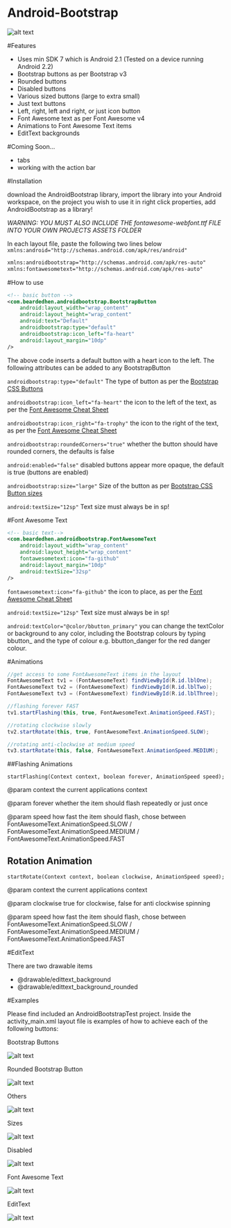 Android-Bootstrap
=================

![alt text](https://raw.github.com/Bearded-Hen/Android-Bootstrap/master/images/device_image.png "Device Image")

#Features
* Uses min SDK 7 which is Android 2.1 (Tested on a device running Android 2.2)
* Bootstrap buttons as per Bootstrap v3
* Rounded buttons
* Disabled buttons
* Various sized buttons (large to extra small)
* Just text buttons
* Left, right, left and right, or just icon button
* Font Awesome text as per Font Awesome v4
* Animations to Font Awesome Text items
* EditText backgrounds

#Coming Soon...
* tabs
* working with the action bar

#Installation

download the AndroidBootstrap library, import the library into your Android workspace, on the project you wish to use it in right click properties, add AndroidBootstrap as a library!

*WARNING: YOU MUST ALSO INCLUDE THE fontawesome-webfont.ttf FILE INTO YOUR OWN PROJECTS ASSETS FOLDER*

In each layout file, paste the following two lines below `xmlns:android="http://schemas.android.com/apk/res/android"`

```xml
xmlns:androidbootstrap="http://schemas.android.com/apk/res-auto"
xmlns:fontawesometext="http://schemas.android.com/apk/res-auto"
```

#How to use


```xml
<!-- basic button -->
<com.beardedhen.androidbootstrap.BootstrapButton
    android:layout_width="wrap_content"
	android:layout_height="wrap_content"
    android:text="Default"
    androidbootstrap:type="default"
    androidbootstrap:icon_left="fa-heart"
    android:layout_margin="10dp"
/>
```
The above code inserts a default button with a heart icon to the left. The following attributes can be added to any BootstrapButton

`androidbootstrap:type="default"` The type of button as per the [Bootstrap CSS Buttons](http://getbootstrap.com/css/#buttons)

`androidbootstrap:icon_left="fa-heart"` the icon to the left of the text, as per the [Font Awesome Cheat Sheet](http://fortawesome.github.io/Font-Awesome/cheatsheet/) 

`androidbootstrap:icon_right="fa-trophy"` the icon to the right of the text, as per the [Font Awesome Cheat Sheet](http://fortawesome.github.io/Font-Awesome/cheatsheet/)

`androidbootstrap:roundedCorners="true"` whether the button should have rounded corners, the defaults is false

`android:enabled="false"` disabled buttons appear more opaque, the default is true (buttons are enabled)

`androidbootstrap:size="large"` Size of the button as per [Bootstrap CSS Button sizes](http://getbootstrap.com/css/#buttons-sizes)

`android:textSize="12sp"` Text size must always be in sp!

#Font Awesome Text
```xml
<!-- basic text-->
<com.beardedhen.androidbootstrap.FontAwesomeText
    android:layout_width="wrap_content"
    android:layout_height="wrap_content"
    fontawesometext:icon="fa-github"
    android:layout_margin="10dp" 
    android:textSize="32sp"
/>
```

`fontawesometext:icon="fa-github"` the icon to place, as per the [Font Awesome Cheat Sheet](http://fortawesome.github.io/Font-Awesome/cheatsheet/) 

`android:textSize="12sp"` Text size must always be in sp!

`android:textColor="@color/bbutton_primary"` you can change the textColor or background to any color, including the Bootstrap colours by typing bbutton_ and the type of colour e.g. bbutton_danger for the red danger colour.

#Animations

```java
//get access to some FontAwesomeText items in the layout
FontAwesomeText tv1 = (FontAwesomeText) findViewById(R.id.lblOne);
FontAwesomeText tv2 = (FontAwesomeText) findViewById(R.id.lblTwo);
FontAwesomeText tv3 = (FontAwesomeText) findViewById(R.id.lblThree);

//flashing forever FAST
tv1.startFlashing(this, true, FontAwesomeText.AnimationSpeed.FAST);

//rotating clockwise slowly
tv2.startRotate(this, true, FontAwesomeText.AnimationSpeed.SLOW);

//rotating anti-clockwise at medium speed
tv3.startRotate(this, false, FontAwesomeText.AnimationSpeed.MEDIUM);
```

##Flashing Animations

`startFlashing(Context context, boolean forever, AnimationSpeed speed);`

@param context the current applications context

@param forever whether the item should flash repeatedly or just once

@param speed how fast the item should flash, chose between FontAwesomeText.AnimationSpeed.SLOW / FontAwesomeText.AnimationSpeed.MEDIUM / FontAwesomeText.AnimationSpeed.FAST 

## Rotation Animation 

`startRotate(Context context, boolean clockwise, AnimationSpeed speed);`

@param context the current applications context

@param clockwise true for clockwise, false for anti clockwise spinning

@param speed how fast the item should flash, chose between FontAwesomeText.AnimationSpeed.SLOW / 
FontAwesomeText.AnimationSpeed.MEDIUM / FontAwesomeText.AnimationSpeed.FAST 

#EditText

There are two drawable items
- @drawable/edittext_background
- @drawable/edittext_background_rounded

#Examples

Please find included an AndroidBootstrapTest project. Inside the activity_main.xml layout file is examples of how to achieve each of the following buttons:

Bootstrap Buttons

![alt text](https://raw.github.com/Bearded-Hen/Android-Bootstrap/master/images/buttons.png "regular bootstrap buttons")

Rounded Bootstrap Button

![alt text](https://raw.github.com/Bearded-Hen/Android-Bootstrap/master/images/buttons_rounded.png "rounded bootstrap buttons")

Others

![alt text](https://raw.github.com/Bearded-Hen/Android-Bootstrap/master/images/buttons_others.png "other bootstrap buttons")

Sizes

![alt text](https://raw.github.com/Bearded-Hen/Android-Bootstrap/master/images/buttons_sizes.png "sized bootstrap buttons")

Disabled

![alt text](https://raw.github.com/Bearded-Hen/Android-Bootstrap/master/images/buttons_disabled.png "disabled bootstrap buttons")

Font Awesome Text

![alt text](https://raw.github.com/Bearded-Hen/Android-Bootstrap/master/images/font_awesome_text.png "font_awesome_text")

EditText

![alt text](https://raw.github.com/Bearded-Hen/Android-Bootstrap/master/images/edittext_background.png "edit text backgrounds")

